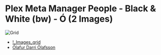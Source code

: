 # Plex Meta Manager People - Black & White (bw) - Ó (2 Images)
![Grid](grid.jpg)

* [!_Images_grid](https://raw.githubusercontent.com/meisnate12/Plex-Meta-Manager-People-bw/master/Ó/Images/%21_Images_grid.jpg)
* [Ólafur Darri Ólafsson](https://raw.githubusercontent.com/meisnate12/Plex-Meta-Manager-People-bw/master/Ó/Images/%C3%93lafur%20Darri%20%C3%93lafsson.jpg)
